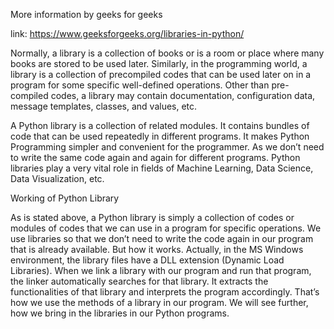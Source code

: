 More information by geeks for geeks

link: https://www.geeksforgeeks.org/libraries-in-python/

Normally, a library is a collection of books or is a room or place where many books are stored to be used later. Similarly, in the programming world, a library is a collection of precompiled codes that can be used later on in a program for some specific well-defined operations. Other than pre-compiled codes, a library may contain documentation, configuration data, message templates, classes, and values, etc.

A Python library is a collection of related modules. It contains bundles of code that can be used repeatedly in different programs. It makes Python Programming simpler and convenient for the programmer. As we don’t need to write the same code again and again for different programs. Python libraries play a very vital role in fields of Machine Learning, Data Science, Data Visualization, etc.

Working of Python Library


As is stated above, a Python library is simply a collection of codes or modules of codes that we can use in a program for specific operations. We use libraries so that we don’t need to write the code again in our program that is already available. But how it works. Actually, in the MS Windows environment, the library files have a DLL extension (Dynamic Load Libraries). When we link a library with our program and run that program, the linker automatically searches for that library. It extracts the functionalities of that library and interprets the program accordingly. That’s how we use the methods of a library in our program. We will see further, how we bring in the libraries in our Python programs.